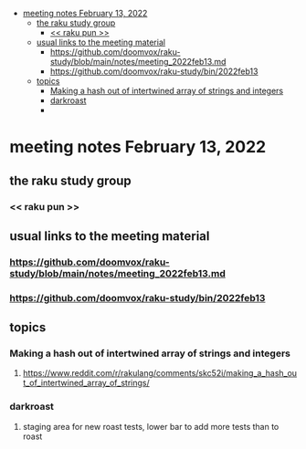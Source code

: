 - [meeting notes February 13, 2022](#org37b059f)
  - [the raku study group](#org2709a08)
    - [<< raku pun >>](#org4f60b40)
  - [usual links to the meeting material](#org3c65831)
    - [<https://github.com/doomvox/raku-study/blob/main/notes/meeting_2022feb13.md>](#org115332c)
    - [<https://github.com/doomvox/raku-study/bin/2022feb13>](#orgca905a0)
  - [topics](#org53b3342)
    - [Making a hash out of intertwined array of strings and integers](#orgf644693)
    - [darkroast](#org8b30560)
    - [](#orgfa22880)


<a id="org37b059f"></a>

# meeting notes February 13, 2022


<a id="org2709a08"></a>

## the raku study group


<a id="org4f60b40"></a>

### << raku pun >>


<a id="org3c65831"></a>

## usual links to the meeting material


<a id="org115332c"></a>

### <https://github.com/doomvox/raku-study/blob/main/notes/meeting_2022feb13.md>


<a id="orgca905a0"></a>

### <https://github.com/doomvox/raku-study/bin/2022feb13>


<a id="org53b3342"></a>

## topics


<a id="orgf644693"></a>

### Making a hash out of intertwined array of strings and integers

1.  <https://www.reddit.com/r/rakulang/comments/skc52i/making_a_hash_out_of_intertwined_array_of_strings/>


<a id="org8b30560"></a>

### darkroast

1.  staging area for new roast tests, lower bar to add more tests than to roast


<a id="orgfa22880"></a>

###
